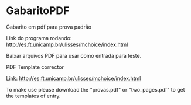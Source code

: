 # GabaritoPDF
Gabarito em pdf para prova padrão

Link do programa rodando:
http://es.ft.unicamp.br/ulisses/mchoice/index.html

Baixar arquivos PDF para usar como entrada para teste.


PDF Template corrector

Link:
http://es.ft.unicamp.br/ulisses/mchoice/index.html

To make use please download the "provas.pdf" or "two_pages.pdf" to get the templates of entry.
